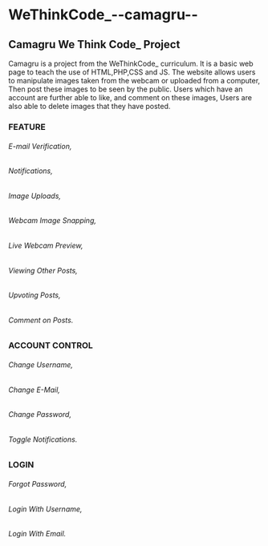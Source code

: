 # WeThinkCode_--camagru--
## Camagru We Think Code_ Project

Camagru is a project from the WeThinkCode_ curriculum.
It is a basic web page to teach the use of HTML,PHP,CSS and JS.
The website allows users to manipulate images taken from the webcam or uploaded from a computer,
Then post these images to be seen by the public. Users which have an account are further able to like,
and comment on these images, Users are also able to delete images that they have posted.

### FEATURE
###### E-mail Verification,
###### Notifications,
###### Image Uploads,
###### Webcam Image Snapping,
###### Live Webcam Preview,
###### Viewing Other Posts,
###### Upvoting Posts,
###### Comment on Posts.

### ACCOUNT CONTROL
###### Change Username,
###### Change E-Mail,
###### Change Password,
###### Toggle Notifications.

### LOGIN
###### Forgot Password,
###### Login With Username,
###### Login With Email.
